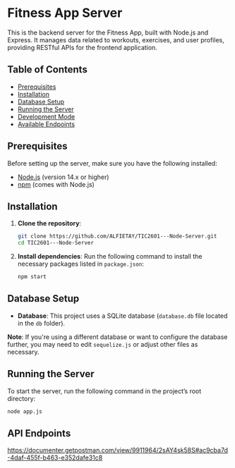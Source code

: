 # Fitness App Server

This is the backend server for the Fitness App, built with Node.js and Express. It manages data related to workouts, exercises, and user profiles, providing RESTful APIs for the frontend application.

## Table of Contents

- [Prerequisites](#prerequisites)
- [Installation](#installation)
- [Database Setup](#database-setup)
- [Running the Server](#running-the-server)
- [Development Mode](#development-mode)
- [Available Endpoints](#available-endpoints)

## Prerequisites

Before setting up the server, make sure you have the following installed:

- [Node.js](https://nodejs.org/en/download/) (version 14.x or higher)
- [npm](https://www.npmjs.com/get-npm) (comes with Node.js)

## Installation

1. **Clone the repository**:
    ```bash
    git clone https://github.com/ALFIETAY/TIC2601---Node-Server.git
    cd TIC2601---Node-Server
    ```

2. **Install dependencies**: Run the following command to install the necessary packages listed in `package.json`:
    ```bash
    npm start
    ```

## Database Setup

- **Database**: This project uses a SQLite database (`database.db` file located in the `db` folder).

**Note**: If you're using a different database or want to configure the database further, you may need to edit `sequelize.js` or adjust other files as necessary.

## Running the Server

To start the server, run the following command in the project’s root directory:

```bash
node app.js
```

## API Endpoints
https://documenter.getpostman.com/view/9911964/2sAY4sk58S#ac9cba7d-4daf-455f-b463-e352dafe31c8
